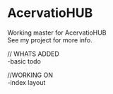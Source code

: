 # AcervatioHUB
Working master for AcervatioHUB  
See my project for more info.  
  
// WHATS ADDED  
-basic todo  
  
//WORKING ON  
-index layout
